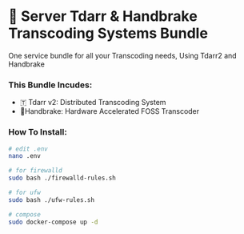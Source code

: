 # 🐋 Server Tdarr & Handbrake Transcoding Systems Bundle
One service bundle for all your Transcoding needs, Using Tdarr2 and Handbrake

### This Bundle Incudes:
- 🇹 Tdarr v2: Distributed Transcoding System
- 🍹Handbrake: Hardware Accelerated FOSS Transcoder 

### How To Install:
```sh
# edit .env
nano .env

# for firewalld
sudo bash ./firewalld-rules.sh

# for ufw
sudo bash ./ufw-rules.sh

# compose
sudo docker-compose up -d

```
